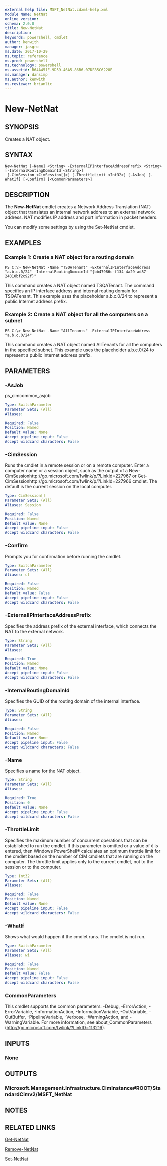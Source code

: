 ```yaml
---
external help file: MSFT_NetNat.cdxml-help.xml
Module Name: NetNat
online version: 
schema: 2.0.0
title: New-NetNat
description: 
keywords: powershell, cmdlet
author: kenwith
manager: jasgro
ms.date: 2017-10-29
ms.topic: reference
ms.prod: powershell
ms.technology: powershell
ms.assetid: B64A451E-9D59-46A5-86B6-07DF85C6228E
ms.manager: dansimp
ms.author: kenwith
ms.reviewer: brianlic
---
```


# New-NetNat

## SYNOPSIS
Creates a NAT object.

## SYNTAX

```
New-NetNat [-Name] <String> -ExternalIPInterfaceAddressPrefix <String> [-InternalRoutingDomainId <String>]
 [-CimSession <CimSession[]>] [-ThrottleLimit <Int32>] [-AsJob] [-WhatIf] [-Confirm] [<CommonParameters>]
```

## DESCRIPTION
The **New-NetNat** cmdlet creates a Network Address Translation (NAT) object that translates an internal network address to an external network address.
NAT modifies IP address and port information in packet headers.

You can modify some  settings by using the Set-NetNat cmdlet.

## EXAMPLES

### Example 1: Create a NAT object for a routing domain
```
PS C:\> New-NetNat -Name "TSQATenant" -ExternalIPInterfaceAddress "a.b.c.0/24" -InternalRoutingDomainId "{bb47986c-f134-4a29-ad87-24010bf2c92f}"
```

This command creates a NAT object named TSQATenant.
The command specifies an IP interface address and internal routing domain for TSQATenant.
This example uses the placeholder a.b.c.0/24 to represent a public Internet address prefix.

### Example 2: Create a NAT object for all the computers on a subnet
```
PS C:\> New-NetNat -Name "AllTenants" -ExternalIPInterfaceAddress "a.b.c.0/24"
```

This command creates a NAT object named AllTenants for all the computers in the specified subnet.
This example uses the placeholder a.b.c.0/24 to represent a public Internet address prefix.

## PARAMETERS

### -AsJob
ps_cimcommon_asjob

```yaml
Type: SwitchParameter
Parameter Sets: (All)
Aliases: 

Required: False
Position: Named
Default value: None
Accept pipeline input: False
Accept wildcard characters: False
```

### -CimSession
Runs the cmdlet in a remote session or on a remote computer.
Enter a computer name or a session object, such as the output of a New-CimSessionhttp://go.microsoft.com/fwlink/p/?LinkId=227967 or Get-CimSessionhttp://go.microsoft.com/fwlink/p/?LinkId=227966 cmdlet.
The default is the current session on the local computer.

```yaml
Type: CimSession[]
Parameter Sets: (All)
Aliases: Session

Required: False
Position: Named
Default value: None
Accept pipeline input: False
Accept wildcard characters: False
```

### -Confirm
Prompts you for confirmation before running the cmdlet.

```yaml
Type: SwitchParameter
Parameter Sets: (All)
Aliases: cf

Required: False
Position: Named
Default value: False
Accept pipeline input: False
Accept wildcard characters: False
```

### -ExternalIPInterfaceAddressPrefix
Specifies the address prefix of the external interface, which connects the NAT to the external network.

```yaml
Type: String
Parameter Sets: (All)
Aliases: 

Required: True
Position: Named
Default value: None
Accept pipeline input: False
Accept wildcard characters: False
```

### -InternalRoutingDomainId
Specifies the GUID of the routing domain of the internal interface.

```yaml
Type: String
Parameter Sets: (All)
Aliases: 

Required: False
Position: Named
Default value: None
Accept pipeline input: False
Accept wildcard characters: False
```

### -Name
Specifies a name for the NAT object.

```yaml
Type: String
Parameter Sets: (All)
Aliases: 

Required: True
Position: 0
Default value: None
Accept pipeline input: False
Accept wildcard characters: False
```

### -ThrottleLimit
Specifies the maximum number of concurrent operations that can be established to run the cmdlet.
If this parameter is omitted or a value of `0` is entered, then Windows PowerShell® calculates an optimum throttle limit for the cmdlet based on the number of CIM cmdlets that are running on the computer.
The throttle limit applies only to the current cmdlet, not to the session or to the computer.

```yaml
Type: Int32
Parameter Sets: (All)
Aliases: 

Required: False
Position: Named
Default value: None
Accept pipeline input: False
Accept wildcard characters: False
```

### -WhatIf
Shows what would happen if the cmdlet runs.
The cmdlet is not run.

```yaml
Type: SwitchParameter
Parameter Sets: (All)
Aliases: wi

Required: False
Position: Named
Default value: False
Accept pipeline input: False
Accept wildcard characters: False
```

### CommonParameters
This cmdlet supports the common parameters: -Debug, -ErrorAction, -ErrorVariable, -InformationAction, -InformationVariable, -OutVariable, -OutBuffer, -PipelineVariable, -Verbose, -WarningAction, and -WarningVariable. For more information, see about_CommonParameters (http://go.microsoft.com/fwlink/?LinkID=113216).

## INPUTS

### None

## OUTPUTS

### Microsoft.Management.Infrastructure.CimInstance#ROOT/StandardCimv2/MSFT_NetNat

## NOTES

## RELATED LINKS

[Get-NetNat](./Get-NetNat.md)

[Remove-NetNat](./Remove-NetNat.md)

[Set-NetNat](./Set-NetNat.md)

